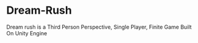 # Dream-Rush
Dream rush is a Third Person Perspective, Single Player, Finite Game Built On Unity Engine

